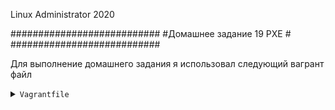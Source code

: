 
Linux Administrator 2020

   ###########################
   #Домашнее задание 19 PXE  #
   ###########################

   


Для выполнение домашнего задания я использовал следующий вагрант файл

<details>
<summary><code>Vagrantfile</code></summary>


